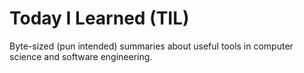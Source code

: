 # Today I Learned (TIL)
Byte-sized (pun intended) summaries about useful tools in computer science and software engineering.
